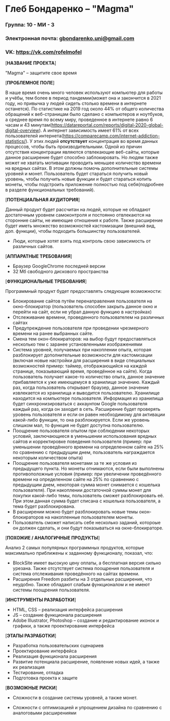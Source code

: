 # Глеб Бондаренко – &quot;Magma&quot;

### Группа: 10 - МИ - 3

### Электронная почта: gbondarenko.uni@gmail.com

### VK: https://vk.com/rofelmofel

[**НАЗВАНИЕ ПРОЕКТА**]

&quot;Magma&quot; – защитите свое время

[**ПРОБЛЕМНОЕ ПОЛЕ**]

В наше время очень много человек используют компьютер для работы и учёбы, тем более в период пандемии(может она и закончится в 2021 году, но привычка у людей сидеть столько времени в интернете останется). 
По статистике на 2019 год около 44% от общего количества обращений к веб-страницам было сделано с компьютеров и ноутбуков, а среднее время по всему миру, проведенное в интернете равно 6 часам и 43 минутам(https://datareportal.com/reports/digital-2020-global-digital-overview). А интернет зависимость имеет 61% от всех пользователей интернета(https://comparecamp.com/internet-addiction-statistics/).
У этих людей **отсутствует** концентрация во время данных процессов, чтобы быть производительными. Одной из причин отсутствия концентрации являются отвлекающие веб-сайты, которые данное расширение будет способно заблокировать. Но людям также может не хватать мотивации проводить меньшее количество времени на вредных сайтах. В этом должны помочь дополнительные системы уровней и монет. Пользователь будет стараться получить новый уровень, чтобы получить новые функции и будет стараться копить монеты, чтобы подстроить приложение полностью под себя(подробнее в разделе функциональных требований).

[**ПОТЕНЦИАЛЬНАЯ АУДИТОРИЯ**]

Данный продукт будет рассчитан на людей, которые не обладают достаточным уровнем самоконтроля и постоянно отвлекаются на сторонние сайты, не имеющие отношения к работе. Также расширение будет иметь множество возможностей кастомизации (внешний вид, доп. функции), чтобы подходить большинству пользователей.

- Люди, которые хотят взять под контроль свою зависимость от различных сайтов.

[**АППАРАТНЫЕ ТРЕБОВАНИЯ**]

- Браузер GoogleChrome последней версии
- 32 Мб свободного дискового пространства

[**ФУНКЦИОНАЛЬНЫЕ ТРЕБОВАНИЯ**]

Программный продукт будет предоставлять следующие возможности:

- Блокирование сайтов путём перенаправления пользователя на окно-блокиратор (пользователь способен закрыть данное окно и перейти на сайт, если не убрал данную функцию в настройках)
- Отслеживание времени, проведенного пользователем на различных сайтах
- Предупреждение пользователя при проведении чрезмерного времени на ранее выбранных сайте.
- Смена тем окон-блокираторов: на выбор будут предоставляться несколько тем с заранее установленными изображениями
- Система уровней, получаемых при накоплении опыта, которая разблокирует дополнительные возможности для кастомизации (включая новые настройки для расширения в виде специальных возможностей пример: таймер, отображающийся на каждой странице, показывающий время, проведённое на сайте). Когда пользователь получает какое-то количество опыта, данное значение прибавляется к уже имеющемуся в хранилище значению. Каждый раз, когда пользователь открывает браузер, данное значение извлекается из хранилища и выводится пользователю. Хранилище находится на компьютере пользователя. Информация из хранилища будет синхронизироваться с аккаунтом Google пользователя каждый раз, когда он заходит в сеть. Расширение будет проверять уровень пользователя  и если он равен необходимому для активации какой-либо функции, то она разблокируется. Если же уровень слишком мал, то функция не будет доступна пользователю.
- Поощрение пользователя опытом при соблюдении некоторых условий, заключающиеся в уменьшении использования вредных сайтов и корректировке поведения пользователя (пример: при уменьшении проведённого времени на определенном сайте на 25% по сравнению с предыдущим днем, пользователь награждается некоторым количеством опыта)
- Поощрение пользователя монетами за те же условия из предыдущего пункта. Но монеты отнимаются, если были выполнены противоположные условия (пример: при увеличении проведённого времени на определенном сайте на 25% по сравнению с предыдущим днем, некоторая сумма монет снимается с кошелька пользователя). При накоплении достаточной суммы монет для покупки какой-либо темы, пользователь сможет разблокировать её. При этом данная сумма будет списана с кошелька пользователя, а тема будет разблокирована.
- В расширении можно будет разблокировать новые темы окон-блокираторов на накопленные пользователем монеты.
- Пользователь сможет написать себе несколько заданий, котороые он должен сделать, и они будут показываться на окне-блокираторе.

[**ПОХОЖИЕ / АНАЛОГИЧНЫЕ ПРОДУКТЫ**]

Анализ 2 самых популярных программных продуктов, которые максимально приближены к заданному функционалу, показал, что:

- BlockSite имеет высокую цену оплаты, а бесплатная версия сильно урезана. Также отсутствует система поощрения пользователя и система отслеживания проведённого на сайтах времени.
- Расширения Freedom разбиты на 3 отдельных расширения, что неудобно. Также обладают слабым функционалом и не имеют системы поощрения пользователя.

[**ИНСТРУМЕНТЫ РАЗРАБОТКИ**]

- HTML, CSS – реализация интерфейса расширения
- JS – создание функционала расширения
- Adobe Illustrator, Photoshop – создание и редактирование иконок и графики, а также проектирование интерфейса

[**ЭТАПЫ РАЗРАБОТКИ**]

- Разработка пользовательских сценариев
- Проектирование интерфейса
- Реализация функционала расширения
- Развитие потенциала расширение, появление новых идей, а также их реализация
- Тестирование, отладка
- Подготовка проекта к защите

[**ВОЗМОЖНЫЕ РИСКИ**]

- Сложности в создание системы уровней, а также монет.

- Сложности с оптимизацией и упрощением дизайна по сравнению с аналоговыми расширениями
